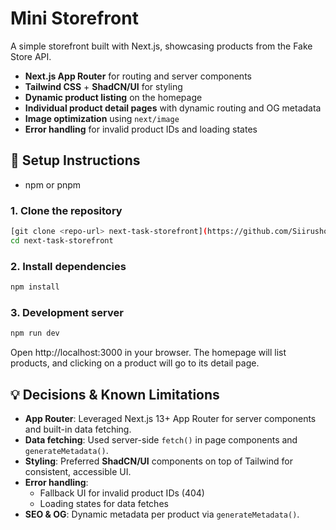 # Mini Storefront

A simple storefront built with Next.js, showcasing products from the Fake Store API.

- **Next.js App Router** for routing and server components
- **Tailwind CSS** + **ShadCN/UI** for styling
- **Dynamic product listing** on the homepage
- **Individual product detail pages** with dynamic routing and OG metadata
- **Image optimization** using `next/image`
- **Error handling** for invalid product IDs and loading states


## 🔧 Setup Instructions

- npm or pnpm

### 1. Clone the repository

```bash
[git clone <repo-url> next-task-storefront](https://github.com/Siirusho/next-task-storefront.git)
cd next-task-storefront
```

### 2. Install dependencies

```bash
npm install
```


### 3. Development server

```bash
npm run dev
```

Open http://localhost:3000 in your browser. The homepage will list products, and clicking on a product will go to its detail page.

## 💡 Decisions & Known Limitations

- **App Router**: Leveraged Next.js 13+ App Router for server components and built-in data fetching.
- **Data fetching**: Used server-side `fetch()` in page components and `generateMetadata()`.
- **Styling**: Preferred **ShadCN/UI** components on top of Tailwind for consistent, accessible UI.
- **Error handling**:
  - Fallback UI for invalid product IDs (404)
  - Loading states for data fetches
- **SEO & OG**: Dynamic metadata per product via `generateMetadata()`.
